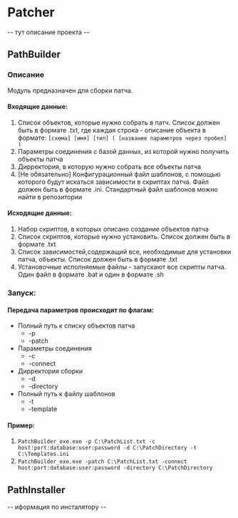 # Patcher
-- тут описание проекта --

## PathBuilder
### Описание
Модуль предназначен для сборки патча.
#### Входящие данные: 
1) Список объектов, которые нужно собрать в патч. Список должен быть в формате .txt, где каждая строка - описание объекта в формате:
`[схема] [имя] [тип] ( [название параметров через пробел] )`
2) Параметры соединения с базой данных, из которой нужно получить объекты патча
3) Дирректория, в которую нужно собрать все объекты патча
4) [Не обязательно] Конфигурационный файл шаблонов, с помощью которого будут искаться зависимости в скриптах патча. Файл должен быть в формате .ini. 
Стандартный файл шаблонов можно найти в репозитории
#### Исходящие данные: 
1) Набор скриптов, в которых описано создание объектов патча
2) Список скриптов, которые нужно установить. Список должен быть в формате .txt
3) Список зависимостей,содержащий все, необходимые для установки патча, объекты. Список должен быть в формате .txt
4) Установочные исполняемые файлы - запускают все скрипты патча. Один файл в формате .bat и один в формате .sh
### Запуск: 
#### Передача параметров происходит по флагам:
- Полный путь к списку объектов патча
  - -p
  - -patch
- Параметры соединения
  - -c
  - -connect  
- Дирректория сборки
  - -d
  - -directory
- Полный путь к файлу шаблонов
  - -t
  - -template  
#### Пример:
1) `PatchBuilder_exe.exe -p C:\PatchList.txt -c host:port:database:user:password -d C:\PatchDirectory -t C:\Templates.ini`
2) `PatchBuilder_exe.exe -patch C:\PatchList.txt -connect host:port:database:user:password -directory C:\PatchDirectory`

## PathInstaller

-- иформация по инсталятору --
